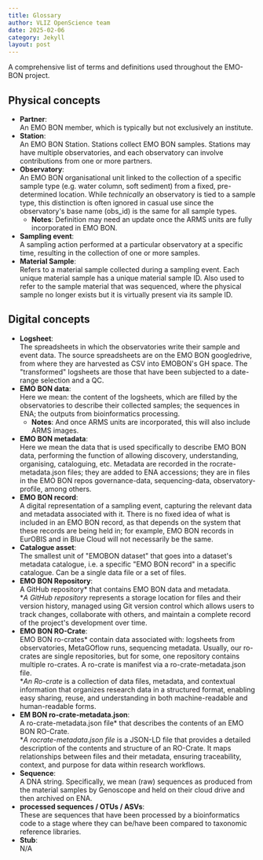 ```yaml
---
title: Glossary
author: VLIZ OpenScience team
date: 2025-02-06
category: Jekyll
layout: post
---
```


A comprehensive list of terms and definitions used throughout the EMO-BON project.

## Physical concepts

- **Partner**:  
An EMO BON member, which is typically but not exclusively an institute.  
- **Station**:  
An EMO BON Station. Stations collect EMO BON samples. Stations may have multiple observatories, and each observatory can involve contributions from one or more partners.  
- **Observatory**:  
An EMO BON organisational unit linked to the collection of a specific sample type (e.g. water column, soft sediment) from a fixed, pre-determined location. While *technically* an observatory is tied to a sample type, this distinction is often ignored in casual use since the observatory's base name (obs_id) is the same for all sample types.  
  - **Notes**: Definition may need an update once the ARMS units are fully incorporated in EMO BON.
- **Sampling event**:  
A sampling action performed at a particular observatory at a specific time, resulting in the collection of one or more samples.  
- **Material Sample**:  
Refers to a material sample collected during a sampling event. Each unique material sample has a unique material sample ID. Also used to refer to the sample material that was sequenced, where the physical sample no longer exists but it is virtually present via its sample ID.  

## Digital concepts

- **Logsheet**:  
The spreadsheets in which the observatories write their sample and event data. The source spreadsheets are on the EMO BON googledrive, from where they are harvested as CSV into EMOBON's GH space. The "transformed" logsheets are those that have been subjected to a date-range selection and a QC.  
- **EMO BON data**:  
Here we mean: the content of the logsheets, which are filled by the observatories to describe their collected samples; the sequences in ENA; the outputs from bioinformatics processing.  
  - **Notes**: And once ARMS units are incorporated, this will also include ARMS images.
- **EMO BON metadata**:  
Here we mean the data that is used specifically to describe EMO BON data, performing the function of allowing discovery, understanding, organising, cataloguing, etc. Metadata are recorded in the rocrate-metadata.json files; they are added to ENA accessions; they are in files in the EMO BON repos governance-data, sequencing-data, observatory-profile, among others.  
- **EMO BON record**:  
A digital representation of a sampling event, capturing the relevant data and metadata associated with it. There is no fixed idea of what is included in an EMO BON record, as that depends on the system that these records are being held in; for example, EMO BON records in EurOBIS and in Blue Cloud will not necessarily be the same.  
- **Catalogue asset**:  
The smallest unit of "EMOBON dataset" that goes into a dataset's metadata catalogue, i.e. a specific "EMO BON record" in a specific catalogue. Can be a single data file or a set of files.  
- **EMO BON Repository**:  
A GitHub repository* that contains EMO BON data and metadata.  
  **A GitHub repository* represents a storage location for files and their version history, managed using Git version control which allows users to track changes, collaborate with others, and maintain a complete record of the project's development over time.
- **EMO BON RO-Crate**:  
EMO BON ro-crates* contain data associated with: logsheets from observatories, MetaGOflow runs, sequencing metadata. Usually, our ro-crates are single repositories, but for some, one repository contains multiple ro-crates. A ro-crate is manifest via a ro-crate-metadata.json file.  
  **An Ro-crate* is a collection of data files, metadata, and contextual information that organizes research data in a structured format, enabling easy sharing, reuse, and understanding in both machine-readable and human-readable forms.
- **EM BON ro-crate-metadata.json**:  
A ro-crate-metadata.json file* that describes the contents of an EMO BON RO-Crate.  
  **A rocrate-metadata.json file* is a JSON-LD file that provides a detailed description of the contents and structure of an RO-Crate. It maps relationships between files and their metadata, ensuring traceability, context, and purpose for data within research workflows.
- **Sequence**:  
A DNA string. Specifically, we mean (raw) sequences as produced from the material samples by Genoscope and held on their cloud drive and then archived on ENA.  
- **processed sequences / OTUs / ASVs**:  
These are sequences that have been processed by a bioinformatics code to a stage where they can be/have been compared to taxonomic reference libraries.  
- **Stub**:  
N/A  
